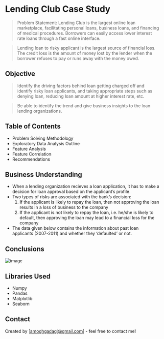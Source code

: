 # Lending Club Case Study

> Problem Statement: Lending Club is the largest online loan marketplace, facilitating personal loans, business loans, and financing of medical procedures. Borrowers can easily access lower interest rate loans through a fast online interface.


> Lending loan to risky applicant is the largest source of financial loss. The credit loss is the amount of money lost by the lender when the borrower refuses to pay or runs away with the money owed. 

## Objective

> Identify the driving factors behind loan getting charged off and identify risky loan applicants, and taking appropriate steps such as denying loan, reducing loan amount at higher interest rate, etc.


> Be able to identify the trend and give business insights to the loan lending organizations.



## Table of Contents
* Problem Solving Methodology
* Exploratory Data Analysis Outline
* Feature Analysis
* Feature Correlation
* Recommendations


## Business Understanding
- When a lending organization recieves a loan application, it has to make a decision for loan approval based on the applicant’s profile.
- Two types of risks are associated with the bank’s decision:
    1. If the applicant is likely to repay the loan, then not approving the loan results in a loss of business to the company
    2. If the applicant is not likely to repay the loan, i.e. he/she is likely to default, then approving the loan may lead to a financial loss for the         company
- The data given below contains the information about past loan applicants (2007-2011) and whether they ‘defaulted’ or not.



## Conclusions
![image](https://user-images.githubusercontent.com/91035586/140588966-84518d5e-ce27-40ab-9138-4ec0d252328a.png)


## Libraries Used
- Numpy
- Pandas
- Matplotlib
- Seaborn


## Contact
Created by [amoghgadagi@gmail.com] - feel free to contact me!


<!-- Optional -->
<!-- ## License -->
<!-- This project is open source and available under the [... License](). -->

<!-- You don't have to include all sections - just the one's relevant to your project -->
